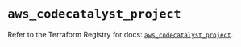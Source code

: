 # `aws_codecatalyst_project`

Refer to the Terraform Registry for docs: [`aws_codecatalyst_project`](https://registry.terraform.io/providers/hashicorp/aws/6.4.0/docs/resources/codecatalyst_project).
